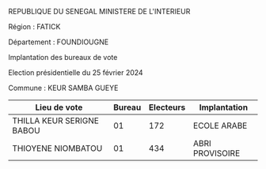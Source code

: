 REPUBLIQUE DU SENEGAL MINISTERE DE L'INTERIEUR

Région : FATICK

Département : FOUNDIOUGNE

Implantation des bureaux de vote

Election présidentielle du 25 février 2024

Commune : KEUR SAMBA GUEYE

| Lieu de vote | Bureau | Electeurs | Implantation |
| - | - | - | - |
| THILLA KEUR SERIGNE BABOU | 01 | 172 | ECOLE ARABE |
| THIOYENE NIOMBATOU | 01 | 434 | ABRI PROVISOIRE |

<!-- PageNumber="11/20" -->
